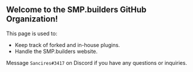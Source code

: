 ## Welcome to the SMP.builders GitHub Organization!

This page is used to:
- Keep track of forked and in-house plugins.
- Handle the SMP.builders website.

Message `Sancires#3417` on Discord if you have any questions or inquiries.
